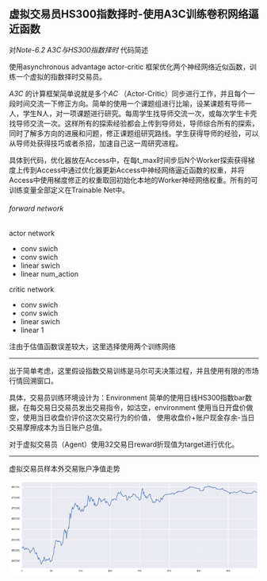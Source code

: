 ## 虚拟交易员HS300指数择时-使用A3C训练卷积网络逼近函数

对*Note-6.2 A3C与HS300指数择时* 代码简述

使用asynchronous advantage actor-critic 框架优化两个神经网络近似函数，训练一个虚拟的指数择时交易员。

*A3C* 的计算框架简单说就是多个*AC* （Actor-Critic）同步进行工作，并且每个一段时间交流一下修正方向。简单的使用一个课题组进行比喻，设某课题有导师一人，学生N人，对一项课题进行研究。每周学生找导师交流一次，或每次学生卡壳找导师交流一次。这样所有的探索经验都会上传到导师处，导师综合所有的探索，同时了解多方向的进展和问题，修正课题组研究路线。学生获得导师的经验，可以从导师处获得技巧或者杀招，加速自己这一周研究进程。

具体到代码，优化器放在Access中，在每t_max时间步后N个Worker探索获得梯度上传到Access中通过优化器更新Access中神经网络逼近函数的权重，并将Access中使用梯度修正的权重取回初始化本地的Worker神经网络权重。所有的可训练变量全部定义在Trainable Net中。

###### forward network

actor network

- conv swich
- conv swich
- linear swich
- linear num_action

critic network

- conv swich
- conv swich
- linear swich
- linear 1

注由于估值函数误差较大，这里选择使用两个训练网络

-----

出于简单考虑，这里假设指数交易训练是马尔可夫决策过程，并且使用有限的市场行情回溯窗口。

具体，交易员训练环境设计为：Environment 简单的使用日线HS300指数bar数据，在每交易日交易员发出交易指令，如沽空，environment 使用当日开盘价做空，使用当日收盘价评价这次交易行为的价值， 使用收盘价+账户现金存余-当日交易摩擦成本为当日账户总值。

对于虚拟交易员（Agent）使用32交易日reward折现值为target进行优化。

-----

虚拟交易员样本外交易账户净值走势

![](样本外.png)